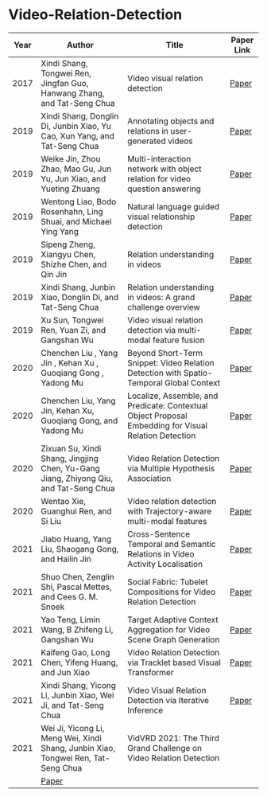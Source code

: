 # Video-Relation-Detection

| **Year** | **Author**                                                                           | **Title**                                                                                             | **Paper Link**                                                                                                                                                                 |
|----------|--------------------------------------------------------------------------------------|-------------------------------------------------------------------------------------------------------|--------------------------------------------------------------------------------------------------------------------------------------------------------------------------------|
| 2017     | Xindi Shang, Tongwei Ren, Jingfan Guo, Hanwang Zhang, and Tat-Seng Chua              | Video visual relation detection                                                                       | [Paper](https://xdshang.github.io/docs/imagenet-vidvrd.html)                                                                                                                   |
| 2019     | Xindi Shang, Donglin Di, Junbin Xiao, Yu Cao, Xun Yang, and Tat-Seng Chua            | Annotating objects and relations in user-generated videos                                             | [Paper](https://dl.acm.org/doi/10.1145/3323873.3325056)                                                                                                                        |
| 2019     | Weike Jin, Zhou Zhao, Mao Gu, Jun Yu, Jun Xiao, and Yueting Zhuang                   | Multi-interaction network with object relation for video question answering                           | [Paper](https://dl.acm.org/doi/10.1145/3343031.3351065)                                                                                                                        |
| 2019     | Wentong Liao, Bodo Rosenhahn, Ling Shuai, and Michael Ying Yang                      | Natural language guided visual relationship detection                                                 | [Paper](https://arxiv.org/abs/1711.06032)                                                                                                                                      |
| 2019     | Sipeng Zheng, Xiangyu Chen, Shizhe Chen, and Qin Jin                                 | Relation understanding in videos                                                                      | [Paper](https://dl.acm.org/doi/10.1145/3343031.3356080)                                                                                                                        |
| 2019     | Xindi Shang, Junbin Xiao, Donglin Di, and Tat-Seng Chua                              | Relation understanding in videos: A grand challenge overview                                          | [Paper](https://dl.acm.org/doi/10.1145/3343031.3356082)                                                                                                                        |
| 2019     | Xu Sun, Tongwei Ren, Yuan Zi, and Gangshan Wu                                        | Video visual relation detection via multi-modal feature fusion                                        | [Paper](https://dl.acm.org/doi/pdf/10.1145/3343031.3356076)                                                                                                                    |
| 2020     | Chenchen Liu , Yang Jin , Kehan Xu , Guoqiang Gong , Yadong Mu                       | Beyond Short-Term Snippet: Video Relation Detection with Spatio-Temporal Global Context               | [Paper](https://openaccess.thecvf.com/content_CVPR_2020/papers/Liu_Beyond_Short-Term_Snippet_Video_Relation_Detection_With_Spatio-Temporal_Global_Context_CVPR_2020_paper.pdf) |
| 2020     | Chenchen Liu, Yang Jin, Kehan Xu, Guoqiang Gong, and Yadong Mu                       | Localize, Assemble, and Predicate: Contextual Object Proposal Embedding for Visual Relation Detection | [Paper](https://ojs.aaai.org/index.php/AAAI/article/view/6913)                                                                                                                 |
| 2020     | Zixuan Su, Xindi Shang, Jingjing Chen, Yu-Gang Jiang, Zhiyong Qiu, and Tat-Seng Chua | Video Relation Detection via Multiple Hypothesis Association                                          | [Paper](https://dl.acm.org/doi/10.1145/3394171.3413764)                                                                                                                        |
| 2020     | Wentao Xie, Guanghui Ren, and Si Liu                                                 | Video relation detection with Trajectory-aware multi-modal features                                   | [Paper](https://arxiv.org/abs/2101.08165)                                                                                                                                      |
| 2021     | Jiabo Huang, Yang Liu, Shaogang Gong, and Hailin Jin                                 | Cross-Sentence Temporal and Semantic Relations in Video Activity Localisation                         | [Paper](https://arxiv.org/abs/2107.11443)                                                                                                                                      |
| 2021     | Shuo Chen, Zenglin Shi, Pascal Mettes, and Cees G. M. Snoek                          | Social Fabric: Tubelet Compositions for Video Relation Detection                                      | [Paper](https://arxiv.org/pdf/2108.08363.pdf)                                                                                                                                  |
| 2021     | Yao Teng, Limin Wang, B Zhifeng Li, Gangshan Wu                                      | Target Adaptive Context Aggregation for Video Scene Graph Generation                                  | [Paper](https://arxiv.org/pdf/2108.08121.pdf)                                                                                                                                  |
| 2021     | Kaifeng Gao, Long Chen, Yifeng Huang, and Jun Xiao                                   | Video Relation Detection via Tracklet based Visual Transformer                                        | [Paper](https://arxiv.org/abs/2108.08669)                                                                                                                                      |
| 2021     | Xindi Shang, Yicong Li, Junbin Xiao, Wei Ji, and Tat-Seng Chua                       | Video Visual Relation Detection via Iterative Inference                                               | [Paper](https://dl.acm.org/doi/abs/10.1145/3474085.3475263)                                                                                                                                                    |
| 2021     | Wei Ji, Yicong Li, Meng Wei, Xindi Shang, Junbin Xiao, Tongwei Ren, Tat-Seng Chua    | VidVRD 2021: The Third Grand Challenge on Video Relation Detection
                        | [Paper](https://dl.acm.org/doi/pdf/10.1145/3474085.3479232)
